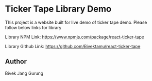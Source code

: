 #  Ticker Tape Library Demo

This project is a website built for live demo of ticker tape demo. Please follow below links for library


Library NPM Link:  https://www.npmjs.com/package/react-ticker-tape

Library Github Link: https://github.com/Bivektamu/react-ticker-tape



## Author
Bivek Jang Gurung